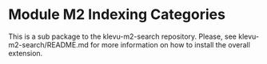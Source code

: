 # Module M2 Indexing Categories

This is a sub package to the klevu-m2-search repository.
Please, see klevu-m2-search/README.md for more information on how to install the overall extension.
